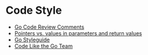 # Code Style

* [Go Code Review Comments](https://github.com/golang/go/wiki/CodeReviewComments)
* [Pointers vs. values in parameters and return values](https://stackoverflow.com/questions/23542989/pointers-vs-values-in-parameters-and-return-values)
* [Go Styleguide](https://github.com/bahlo/go-styleguide)
* [Code Like the Go Team](https://talks.bjk.fyi/gcru18-best.html#/)
